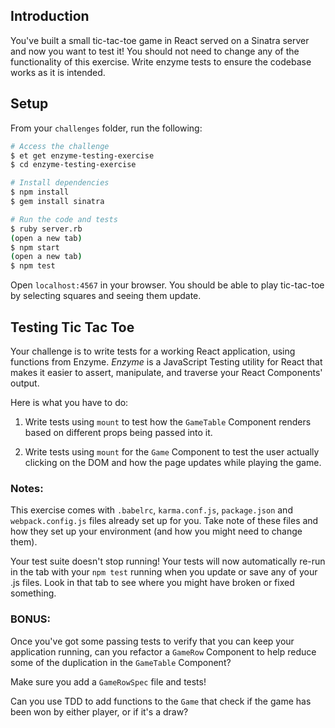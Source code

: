 ## Introduction

You've built a small tic-tac-toe game in React served on a Sinatra server and
now you want to test it! You should not need to change any of the functionality
of this exercise. Write enzyme tests to ensure the codebase works as it is
intended.

## Setup

From your `challenges` folder, run the following:

```sh
# Access the challenge
$ et get enzyme-testing-exercise
$ cd enzyme-testing-exercise

# Install dependencies
$ npm install
$ gem install sinatra

# Run the code and tests
$ ruby server.rb
(open a new tab)
$ npm start
(open a new tab)
$ npm test
```

Open `localhost:4567` in your browser. You should be able to play tic-tac-toe by
selecting squares and seeing them update.

## Testing Tic Tac Toe

Your challenge is to write tests for a working React application, using
functions from Enzyme. *Enzyme* is a JavaScript Testing utility for React that
makes it easier to assert, manipulate, and traverse your React Components'
output.

Here is what you have to do:

1. Write tests using `mount` to test how the `GameTable` Component renders based
   on different props being passed into it.

2. Write tests using `mount` for the `Game` Component to test the user actually
   clicking on the DOM and how the page updates while playing the game.


### Notes:

This exercise comes with `.babelrc`, `karma.conf.js`, `package.json` and
`webpack.config.js` files already set up for you. Take note of these files and
how they set up your environment (and how you might need to change
them).

Your test suite doesn't stop running! Your tests will now automatically re-run
in the tab with your `npm test` running when you update or save any of your .js
files. Look in that tab to see where you might have broken or fixed something.


### BONUS:

Once you've got some passing tests to verify that you can keep your
application running, can you refactor a `GameRow` Component to help reduce some
of the duplication in the `GameTable` Component?

Make sure you add a `GameRowSpec` file and tests!

Can you use TDD to add functions to the `Game` that check if the game has been
won by either player, or if it's a draw?
